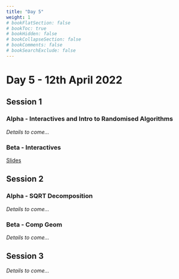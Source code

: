 ```yaml
---
title: "Day 5"
weight: 1
# bookFlatSection: false
# bookToc: true
# bookHidden: false
# bookCollapseSection: false
# bookComments: false
# bookSearchExclude: false
---
```


# Day 5 - 12th April 2022

## Session 1

### Alpha - Interactives and Intro to Randomised Algorithms

*Details to come...*

### Beta - Interactives

[Slides](/april/2022/betainteractives.pdf)

## Session 2

### Alpha - SQRT Decomposition

*Details to come...*

### Beta - Comp Geom

*Details to come...*

## Session 3

*Details to come...*